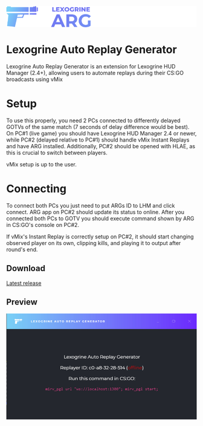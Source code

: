 ![Lexogrine ARG](assets/githubLogo.png?raw=true)
# Lexogrine Auto Replay Generator

Lexogrine Auto Replay Generator is an extension for Lexogrine HUD Manager (2.4+), allowing users to automate replays during their CS:GO broadcasts using vMix


# Setup
To use this properly, you need 2 PCs connected to differently delayed GOTVs of the same match (7 seconds of delay difference would be best). On PC#1 (live game) you should have Lexogrine HUD Manager 2.4 or newer, while PC#2 (delayed relative to PC#1) should handle vMix Instant Replays and have ARG installed. Additionally, PC#2 should be opened with HLAE, as this is crucial to switch between players.

vMix setup is up to the user.

# Connecting

To connect both PCs you just need to put ARGs ID to LHM and click connect. ARG app on PC#2 should update its status to online. After you connected both PCs to GOTV you should execute command shown by ARG in CS:GO's console on PC#2.

If vMix's Instant Replay is correctly setup on PC#2, it should start changing observed player on its own, clipping kills, and playing it to output after round's end.

## Download

[Latest release](https://github.com/lexogrine/auto-replay-generator/releases/latest)
## Preview
![Lexogrine ARG](assets/preview1.jpg?raw=true)
